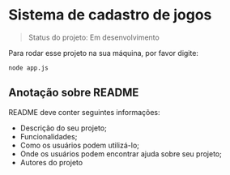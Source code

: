 <h1> Sistema de cadastro de jogos </h1>

> Status do projeto: Em desenvolvimento

Para rodar esse projeto na sua máquina, por favor digite:

```
node app.js
```
<h2>Anotação sobre README</h2>

<p>README deve conter seguintes informações:</p>
  <ul>
    <li>Descrição do seu projeto;</li>
    <li>Funcionalidades;</li>
    <li>Como os usuários podem utilizá-lo;</li>
    <li>Onde os usuários podem encontrar ajuda sobre seu projeto;</li>
    <li>Autores do projeto</li>
  </ul>
  
  
